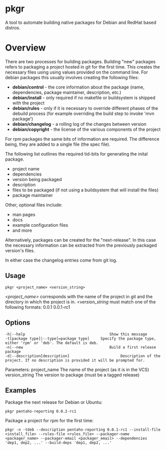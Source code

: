 pkgr
==========

A tool to automate building native packages for Debian and RedHat based distros.

# Overview
There are two processes for building packages. Building "new" packages refers to packaging a project hosted in git for the first time. This creates the necessary files using using values provided on the command line. For debian packages this usually involves creating the following files:

* **debian/control** - the core information about the package (name, dependencies, package maintainer, description, etc.)
* **debian/install** - only required if no makefile or buildsystem is shipped with the project
* **debian/rules** - only if it is necessary to override different phases of the debuild process (for example overriding the build step to invoke 'mvn package')
* **debian/changelog** - a rolling log of the changes between version
* **debian/copyright** - the license of the various components of the project

For rpm packages the same bits of information are required. The difference being, they are added to a single file (the spec file).

The following list outlines the required tid-bits for generating the inital package.

* project name
* dependencies
* version being packaged
* description
* files to be packaged (if not using a buildsystem that will install the files)
* package maintainer

Other, optional files include:
* man pages
* docs
* example configuration files
* and more

Alternatively, packages can be created for the "next-release". In this case the necessary information can be extracted from the previously packaged version's files.

In either case the changelog entries come from git log.

Usage
----------
	pkgr <project_name> <version_string>

*<project_name>* corresponds with the name of the project in git and the directory in which the project is in.
*<version_string* must match one of the following formats:
    0.0.1
    0.0.1-rc1

Options
----------
	-h|--help                                      Show this message
	-t[package type]|--type[=package type]     Specify the package type, either 'rpm' or 'deb'. The default is deb.
	-n|--new                                       Build a first release package
	-d|--description[description]                       Description of the project. If no description is provided it will be prompted for.

Parameters:
	project_name                                   The name of the project (as it is in the VCS)
	version_string                                 The version to package (must be a tagged release)

Examples
----------
Package the next release for Debian or Ubuntu:

	pkgr pentaho-reporting 0.0.2-rc1

Package a project for rpm for the first time:

	pkgr -n -tdeb --description pentaho-reporting 0.0.1-rc1 --install-file <install_file> --rules-file <rules_file> --packager-name <packager_name> --packager-email <packager_email> --dependencies 'dep1, dep2, ...' --build-deps 'dep1, dep2, ...'

